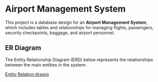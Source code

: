 # Airport Management System

This project is a database design for an **Airport Management System**, which includes tables and relationships for managing flights, passengers, security checkpoints, baggage, and airport personnel.

## ER Diagram

The Entity Relationship Diagram (ERD) below represents the relationships between the main entities in the system:

[Entity Relation drawio](https://github.com/user-attachments/assets/f3693dc7-483d-4d6f-ac49-9d9714ffc05b)
